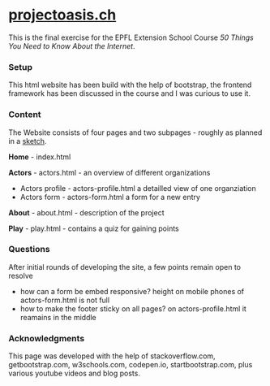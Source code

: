 # [projectoasis.ch](http://projectoasis.ch)

This is the final exercise for the EPFL Extension School Course *50 Things You Need to Know About the Internet*.

### Setup

This html website has been build with the help of bootstrap, the frontend framework has been discussed in the course and I was curious to use it.

### Content

The Website consists of four pages and two subpages - roughly as planned in a [sketch](https://drive.google.com/file/d/1JkNzy-b-lrrX-hesqvckFq6GxJRRHcg6/view?usp=sharing).

**Home** - index.html

**Actors** - actors.html - an overview of different organizations
* Actors profile - actors-profile.html a detailled view of one organziation
* Actors form - actors-form.html a form for a new entry

**About** - about.html - description of the project

**Play** - play.html - contains a quiz for gaining points


### Questions

After initial rounds of developing the site, a few points remain open to resolve
* how can a form be embed responsive? height on mobile phones of actors-form.html is not full
* how to make the footer sticky on all pages? on actors-profile.html it reamains in the middle

### Acknowledgments

This page was developed with the help of stackoverflow.com, getbootstrap.com, w3schools.com, codepen.io, startbootstrap.com, plus various youtube videos and blog posts.
